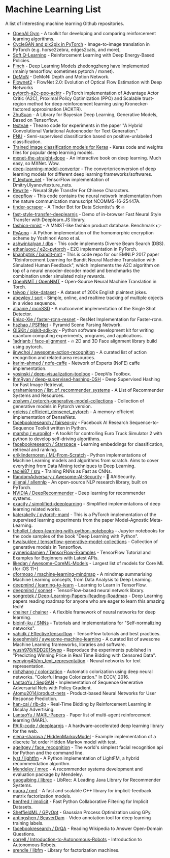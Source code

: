 # Machine Learning List
A list of interesting machine learning Github repositories.

- [OpenAI Gym](https://github.com/openai/gym) - A toolkit for developing and comparing reinforcement learning algorithms.
- [CycleGAN and pix2pix in PyTorch](https://github.com/junyanz/pytorch-CycleGAN-and-pix2pix) - Image-to-image translation in PyTorch (e.g. horse2zebra, edges2cats, and more),
- [Soft Q-Learning](https://github.com/haarnoja/softqlearning) - Reinforcement Learning with Deep Energy-Based Policies.
- [Finch](https://github.com/zhedongzheng/finch) - Deep Learning Models zhedongzheng have Implemented (mainly tensorflow, sometimes pytorch / mxnet).
- [DeMoN](https://github.com/lmb-freiburg/demon) - DeMoN: Depth and Motion Network.
- [Flownet2](https://github.com/lmb-freiburg/flownet2) - FlowNet 2.0: Evolution of Optical Flow Estimation with Deep Networks
- [pytorch-a2c-ppo-acktr](https://github.com/ikostrikov/pytorch-a2c-ppo-acktr) - PyTorch implementation of Advantage Actor Critic (A2C), Proximal Policy Optimization (PPO) and Scalable trust-region method for deep reinforcement learning using Kronecker-factored approximation (ACKTR).
- [ZhuSuan](https://github.com/thu-ml/zhusuan) - A Library for Bayesian Deep Learning, Generative Models, Based on Tensorflow.
- [textvae](https://github.com/stas-semeniuta/textvae) - Theano code for experiments in the paper "A Hybrid Convolutional Variational Autoencoder for Text Generation."
- [PNU](https://github.com/t-sakai-kure/PNU) - Semi-supervised classification based on positive-unlabeled classification.
- [Trained image classification models for Keras](https://github.com/fchollet/deep-learning-models) - Keras code and weights files for popular deep learning models.
- [mxnet-the-straight-dope](https://github.com/zackchase/mxnet-the-straight-dope) - An interactive book on deep learning. Much easy, so MXNet. Wow.
- [deep-learning-model-convertor](https://github.com/ysh329/deep-learning-model-convertor) - The convertor/conversion of deep learning models for different deep learning frameworks/softwares.
- [tf_texture_net](https://github.com/tgyg-jegli/tf_texture_net) - TensorFlow implementation of DmitryUlyanov/texture_nets.
- [Rewrite](https://github.com/kaonashi-tyc/Rewrite) - Neural Style Transfer For Chinese Characters.
- [deepflow](https://github.com/theislab/deepflow) - This code contains the neural network implementation from the nature communication manuscript NCOMMS-16-25447A.
- [tinder-scraper](https://github.com/gcwelborn/tinder-scraper) - A Tinder Bot for Data Scientist's :hammer_and_wrench: :fire:
- [fast-style-transfer-deeplearnjs](https://github.com/reiinakano/fast-style-transfer-deeplearnjs ) - Demo of in-browser Fast Neural Style Transfer with Deeplearn.JS library.
- [fashion-mnist](https://github.com/zalandoresearch/fashion-mnist) - A MNIST-like fashion product database. Benchmark :point_right:
- [PyAono](https://github.com/OpenMined/PyAono) - A Python implementation of the homomorphic encryption scheme by Yoshinori Aono et al.
- [ashwinkalyan / dbs](https://github.com/ashwinkalyan/dbs) - This code implements Diverse Beam Search (DBS).
- [ethanluoyc / e2c-pytorch](https://github.com/ethanluoyc/e2c-pytorch) - E2C implementation in PyTorch.
- [khanhptnk / bandit-nmt](https://github.com/khanhptnk/bandit-nmt) - This is code repo for our EMNLP 2017 paper "Reinforcement Learning for Bandit Neural Machine Translation with Simulated Human Feedback", which implements the A2C algorithm on top of a neural encoder-decoder model and benchmarks the combination under simulated noisy rewards.
- [OpenNMT / OpenNMT](https://github.com/OpenNMT/OpenNMT) - Open-Source Neural Machine Translation in Torch.
- [taivop / joke-dataset](https://github.com/taivop/joke-dataset) - A dataset of 200k English plaintext jokes.
- [abewley / sort](https://github.com/abewley/sort) - Simple, online, and realtime tracking of multiple objects in a video sequence.
- [albanie / mcnSSD](https://github.com/albanie/mcnSSD) - A matconvnet implementation of the Single Shot Detector.
- [Eniac-Xie / faster-rcnn-resnet](https://github.com/Eniac-Xie/faster-rcnn-resnet) - ResNet Implementation for Faster-rcnn.
- [hszhao / PSPNet](https://github.com/hszhao/PSPNet) - Pyramid Scene Parsing Network.
- [QISKit / qiskit-sdk-py](https://github.com/QISKit/qiskit-sdk-py) - Python software development kit for writing quantum computing experiments, programs, and applications.
- [1adrianb / face-alignment](https://github.com/1adrianb/face-alignment) - :fire: 2D and 3D Face alignment library build using pytorch.
- [jinwchoi / awesome-action-recognition](https://github.com/jinwchoi/awesome-action-recognition) - A curated list of action recognition and related area resources.
- [karim-ahmed / nofe-caffe](https://github.com/karim-ahmed/nofe-caffe) - Network of Experts (NoFE) caffe implementation.
- [yosinski / deep-visualization-toolbox](https://github.com/yosinski/deep-visualization-toolbox) - DeepVis Toolbox.
- [lhmRyan / deep-supervised-hashing-DSH](https://github.com/lhmRyan/deep-supervised-hashing-DSH) - Deep Supervised Hashing for Fast Image Retrieval,
- [grahamjenson / list_of_recommender_systems](https://github.com/grahamjenson/list_of_recommender_systems) - A List of Recommender Systems and Resources.
- [znxlwm / pytorch-generative-model-collections](https://github.com/znxlwm/pytorch-generative-model-collections) - Collection of generative models in Pytorch version.
- [gpleiss / efficient_densenet_pytorch](https://github.com/gpleiss/efficient_densenet_pytorch) - A memory-efficient implementation of DenseNets.
- [facebookresearch / fairseq-py](https://github.com/facebookresearch/fairseq-py) - Facebook AI Research Sequence-to-Sequence Toolkit written in Python.
- [marshq / europilot](https://github.com/marshq/europilot) - A toolkit for controlling Euro Truck Simulator 2 with python to develop self-driving algorithms.
- [facebookresearch / Starspace](https://github.com/facebookresearch/Starspace) - Learning embeddings for classification, retrieval and ranking.
- [eriklindernoren / ML-From-Scratch](https://github.com/eriklindernoren/ML-From-Scratch) - Python implementations of Machine Learning models and algorithms from scratch. Aims to cover everything from Data Mining techniques to Deep Learning.
- [taolei87 / sru](https://github.com/taolei87/sru) - Training RNNs as Fast as CNNs.
- [RandomAdversary / Awesome-AI-Security](https://github.com/RandomAdversary/Awesome-AI-Security) - :file_folder: #AISecurity.
- [allenai / allennlp](https://github.com/allenai/allennlp) - An open-source NLP research library, built on PyTorch.
- [NVIDIA / DeepRecommender](https://github.com/NVIDIA/DeepRecommender) - Deep learning for recommender systems.
- [exacity / simplified-deeplearning](https://github.com/exacity/simplified-deeplearning) - Simplified implementations of deep learning related works.
- [katerakelly / pytorch-maml](https://github.com/katerakelly/pytorch-maml) - This is a PyTorch implementation of the supervised learning experiments from the paper Model-Agnostic Meta-Learning.
- [fchollet / deep-learning-with-python-notebooks](https://github.com/fchollet/deep-learning-with-python-notebooks) - Jupyter notebooks for the code samples of the book "Deep Learning with Python".
- [hwalsuklee / tensorflow-generative-model-collections](https://github.com/hwalsuklee/tensorflow-generative-model-collections) - Collection of generative models in Tensorflow.
- [aymericdamien / TensorFlow-Examples](https://github.com/aymericdamien/TensorFlow-Examples) - TensorFlow Tutorial and Examples for Beginners with Latest APIs.
- [likedan / Awesome-CoreML-Models](https://github.com/likedan/Awesome-CoreML-Models) - Largest list of models for Core ML (for iOS 11+)
- [dformoso / machine-learning-mindmap](https://github.com/dformoso/machine-learning-mindmap) - A mindmap summarising Machine Learning concepts, from Data Analysis to Deep Learning.
- [deepmind / learning-to-learn](https://github.com/deepmind/learning-to-learn) - Learning to Learn in TensorFlow.
- [deepmind / sonnet](https://github.com/deepmind/sonnet) - TensorFlow-based neural network library.
- [songrotek / Deep-Learning-Papers-Reading-Roadmap](https://github.com/songrotek/Deep-Learning-Papers-Reading-Roadmap) - Deep Learning papers reading roadmap for anyone who are eager to learn this amazing tech!
- [chainer / chainer](https://github.com/chainer/chainer) - A flexible framework of neural networks for deep learning.
- [bioinf-jku / SNNs](https://github.com/bioinf-jku/SNNs) - Tutorials and implementations for "Self-normalizing networks".
- [vahidk / EffectiveTensorflow](https://github.com/vahidk/EffectiveTensorflow) - TensorFlow tutorials and best practices.
- [josephmisiti / awesome-machine-learning](https://github.com/josephmisiti/awesome-machine-learning) - A curated list of awesome Machine Learning frameworks, libraries and software.
- [wush978/KDD2015wpp](https://github.com/wush978/KDD2015wpp) - Reproduce the experiments published in "Predicting Winning Price in Real Time Bidding with Censored Data".
- [wenying45/nn_text_representation](https://github.com/wenying45/nn_text_representation) - Neural networks for text representation.
- [richzhang / colorization](https://github.com/richzhang/colorization) - Automatic colorization using deep neural networks. "Colorful Image Colorization." In ECCV, 2016.
- [LantaoYu / SeqGAN](https://github.com/LantaoYu/SeqGAN) - Implementation of Sequence Generative Adversarial Nets with Policy Gradient.
- [Atomu2014/product-nets](https://github.com/Atomu2014/product-nets) - Product-based Neural Networks for User Response Prediction.
- [han-cai / rlb-dp](https://github.com/han-cai/rlb-dp) - Real-Time Bidding by Reinforcement Learning in Display Advertising.
- [LantaoYu / MARL-Papers](https://github.com/LantaoYu/MARL-Papers) - Paper list of multi-agent reinforcement learning (MARL).
- [PAIR-code / deeplearnjs](https://github.com/PAIR-code/deeplearnjs) - A hardware-accelerated deep learning library for the web.
- [elena-sharova / HiddenMarkovModel](https://github.com/elena-sharova/HiddenMarkovModel) - Example implementation of a discrete 1st order Hidden Markov model with test.
- [ageitgey / face_recognition](https://github.com/ageitgey/face_recognition) - The world's simplest facial recognition api for Python and the command line.
- [lyst / lightfm](https://github.com/lyst/lightfm) - A Python implementation of LightFM, a hybrid recommendation algorithm.
- [Mendeley / mrec](https://github.com/Mendeley/mrec) - A recommender systems development and evaluation package by Mendeley.
- [guoguibing / librec](https://github.com/guoguibing/librec) - LibRec: A Leading Java Library for Recommender Systems.
- [quora / qmf](https://github.com/quora/qmf) - A fast and scalable C++ library for implicit-feedback matrix factorization models.
- [benfred / implicit](https://github.com/benfred/implicit) - Fast Python Collaborative Filtering for Implicit Datasets.
- [SheffieldML / GPyOpt](https://github.com/SheffieldML/GPyOpt) - Gaussian Process Optimization using GPy.
- [antingshen / BeaverDam](https://github.com/antingshen/BeaverDam) - Video annotation tool for deep learning training labels.
- [facebookresearch / DrQA](https://github.com/facebookresearch/DrQA) - Reading Wikipedia to Answer Open-Domain Questions.
- [correll / Introduction-to-Autonomous-Robots](https://github.com/correll/Introduction-to-Autonomous-Robots) - Introduction to Autonomous Robots.
- [srendle / libfm](https://github.com/srendle/libfm) - Library for factorization machines.
